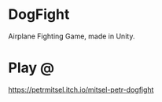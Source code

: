 # DogFight
Airplane Fighting Game, made in Unity.

# Play @ 
https://petrmitsel.itch.io/mitsel-petr-dogfight
